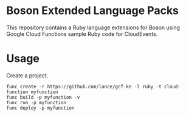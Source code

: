 # Boson Extended Language Packs

This repository contains a Ruby language extensions for Boson using Google Cloud Functions sample Ruby code for CloudEvents.

# Usage

Create a project.
```
func create -r https://github.com/lance/gcf-kn -l ruby -t cloud-function myfunction
func build -p myfunction -v
func run -p myfunction
func deploy -p myfunction
```
